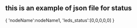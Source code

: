 ## this is an example of json file for status

{
    'nodeName':nodeName1,
    'leds_status':[0,0,0,0,0]
}